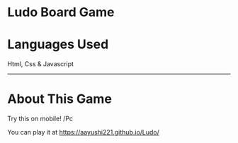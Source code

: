 # Ludo Board Game
 
 <h1>Languages Used </h1>
 <p>Html, Css & Javascript</p>
<hr>
<h1>About This Game</h1>
<p>Try this on mobile! /Pc</p>

You can play it at
https://aayushi221.github.io/Ludo/

